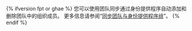 {% ifversion fpt or ghae %}
您可以使用团队同步通过身份提供程序自动添加和删除团队中的组织成员。 更多信息请参阅“[同步团队与身份提供程序组](/organizations/organizing-members-into-teams/synchronizing-a-team-with-an-identity-provider-group)”。
{% endif %}
